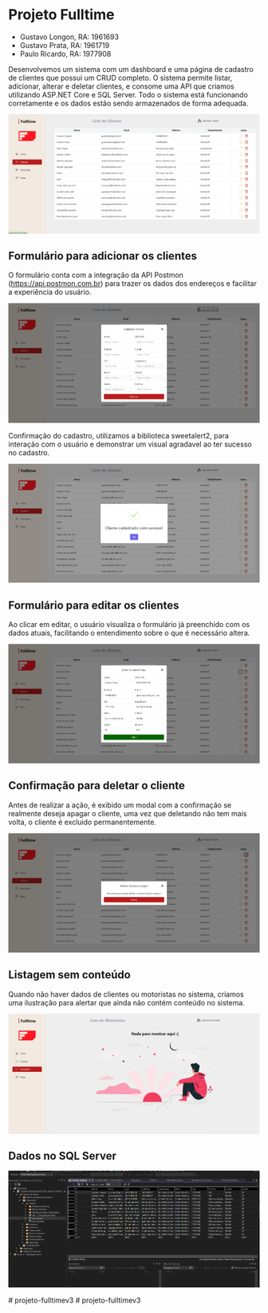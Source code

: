 # Projeto Fulltime

- Gustavo Longon, RA: 1961693
- Gustavo Prata, RA: 1961719
- Paulo Ricardo, RA: 1977908

Desenvolvemos um sistema com um dashboard e uma página de cadastro de clientes que possui um CRUD completo. O sistema permite listar, adicionar, alterar e deletar clientes, e consome uma API que criamos utilizando ASP.NET Core e SQL Server. Todo o sistema está funcionando corretamente e os dados estão sendo armazenados de forma adequada.

![alt text](read-me/image.png)


## Formulário para adicionar os clientes

O formulário conta com a integração da API Postmon (https://api.postmon.com.br) para trazer os dados dos endereços e facilitar a experiência do usuário.

![alt text](read-me/image2.png)

Confirmação do cadastro, utilizamos a biblioteca sweetalert2, para interação com o usuário e demonstrar um visual agradavel ao ter sucesso no cadastro.

![alt text](read-me/image3.png)

## Formulário para editar os clientes

Ao clicar em editar, o usuário visualiza o formulário já preenchido com os dados atuais, facilitando o entendimento sobre o que é necessário altera.

![alt text](read-me/image4.png)

## Confirmação para deletar o cliente

Antes de realizar a ação, é exibido um modal com a confirmação se realmente deseja apagar o cliente, uma vez que deletando não tem mais volta, o cliente é excluido permanentemente.

![alt text](read-me/image5.png)

## Listagem sem conteúdo

Quando não haver dados de clientes ou motoristas no sistema, criamos uma ilustração para alertar que ainda não contém conteúdo no sistema.

![alt text](read-me/image6.png)

## Dados no SQL Server

![alt text](read-me/image7.png)


#   p r o j e t o - f u l l t i m e v 3 
 
 #   p r o j e t o - f u l l t i m e v 3 
 
 
